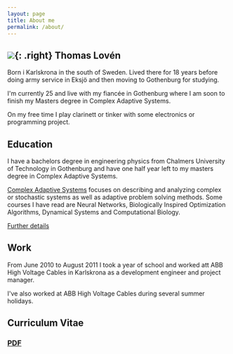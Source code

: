 ```yaml
---
layout: page
title: About me
permalink: /about/
---
```

![](http://placekitten.com/200/250){: .right}
Thomas Lovén
------------

Born i Karlskrona in the south of Sweden. Lived there for 18 years
before doing army service in Eksjö and then moving to Gothenburg for
studying.

I'm currently 25 and live with my fiancée in Gothenburg where I am soon
to finish my Masters degree in Complex Adaptive Systems.

On my free time I play clarinett or tinker with some electronics or
programming project.

Education
---------
I have a bachelors degree in engineering physics from Chalmers
University of Technology in Gothenburg and have one half year left to my
masters degree in Complex Adaptive Systems.

[Complex Adaptive Systems](http://studycas.com) focuses on describing
and analyzing complex or stochastic systems as well as adaptive
problem solving methods. Some courses I have read are Neural Networks,
Biologically Inspired Optimization Algorithms, Dynamical Systems and
Computational Biology.

[Further details](/about/education)

Work
----
From June 2010 to August 2011 I took a year of school and worked att ABB
High Voltage Cables in Karlskrona as a development engineer and project
manager.

I've also worked at ABB High Voltage Cables during several summer
holidays.

Curriculum Vitae
--------------

### [PDF](about:blank)
